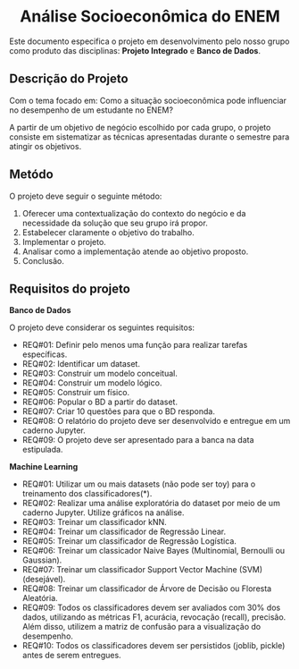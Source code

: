 <h1 align="center">Análise Socioeconômica do ENEM</h1>

Este documento especifica o projeto em desenvolvimento pelo nosso grupo como produto das disciplinas: **Projeto Integrado** e **Banco de Dados**.

## **Descrição do Projeto**

Com o tema focado em: Como a situação socioeconômica pode influenciar no desempenho de um estudante no ENEM?

A partir de um objetivo de negócio escolhido por cada grupo, o projeto consiste em sistematizar as técnicas apresentadas durante o semestre para atingir os objetivos.

## **Metódo**

O projeto deve seguir o seguinte método:

1. Oferecer uma contextualização do contexto do negócio e da necessidade da solução que seu grupo irá propor.
2. Estabelecer claramente o objetivo do trabalho.
3. Implementar o projeto.
4. Analisar como a implementação atende ao objetivo proposto.
5. Conclusão.

## **Requisitos do projeto**

**Banco de Dados**

O projeto deve considerar os seguintes requisitos:

- REQ#01: Definir pelo menos uma função para realizar tarefas específicas.
- REQ#02: Identificar um dataset.
- REQ#03: Construir um modelo conceitual.
- REQ#04: Construir um modelo lógico.
- REQ#05: Construir um físico.
- REQ#06: Popular o BD a partir do dataset.
- REQ#07: Criar 10 questões para que o BD responda.
- REQ#08: O relatório do projeto deve ser desenvolvido e entregue em um caderno Jupyter.
- REQ#09: O projeto deve ser apresentado para a banca na data estipulada.


**Machine Learning**

- REQ#01: Utilizar um ou mais datasets (não pode ser toy) para o treinamento dos classificadores(*).
- REQ#02: Realizar uma análise exploratória do dataset por meio de um caderno Jupyter. Utilize gráficos na análise.
- REQ#03: Treinar um classificador kNN.
- REQ#04: Treinar um classificador de Regressão Linear.
- REQ#05: Treinar um classificador de Regressão Logística.
- REQ#06: Treinar um classicador Naive Bayes (Multinomial, Bernoulli ou Gaussian).
- REQ#07: Treinar um classificador Support Vector Machine (SVM) (desejável).
- REQ#08: Treinar um classificador de Árvore de Decisão ou Floresta Aleatória.
- REQ#09: Todos os classificadores devem ser avaliados com 30% dos dados, utilizando as métricas F1, acurácia, revocação (recall), precisão. Além disso, utilizem a matriz de confusão para a visualização do desempenho.
- REQ#10: Todos os classificadores devem ser persistidos (joblib, pickle) antes de serem entregues.

